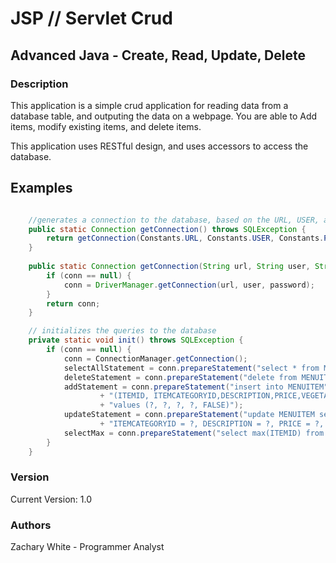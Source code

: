 # JSP // Servlet Crud
## Advanced Java - Create, Read, Update, Delete 

### Description
This application is a simple crud application for reading data from a database table, and outputing the data on a webpage.
You are able to Add items, modify existing items, and delete items. 

This application uses RESTful design, and uses accessors to access the database. 

## Examples
```java

    //generates a connection to the database, based on the URL, USER, and PASSWORD constants.
    public static Connection getConnection() throws SQLException {
        return getConnection(Constants.URL, Constants.USER, Constants.PASSWORD);
    }
    
    public static Connection getConnection(String url, String user, String password) throws SQLException {
        if (conn == null) {
            conn = DriverManager.getConnection(url, user, password);
        }
        return conn;
    }

    // initializes the queries to the database
    private static void init() throws SQLException {
        if (conn == null) {
            conn = ConnectionManager.getConnection();
            selectAllStatement = conn.prepareStatement("select * from MENUITEM");
            deleteStatement = conn.prepareStatement("delete from MENUITEM where ITEMID = ?");
            addStatement = conn.prepareStatement("insert into MENUITEM" 
                    + "(ITEMID, ITEMCATEGORYID,DESCRIPTION,PRICE,VEGETARIAN)"
                    + "values (?, ?, ?, ?, FALSE)");
            updateStatement = conn.prepareStatement("update MENUITEM set"
                    + "ITEMCATEGORYID = ?, DESCRIPTION = ?, PRICE = ?, VEGETARIAN = FALSE WHERE ITEMID = ?");
            selectMax = conn.prepareStatement("select max(ITEMID) from MENUITEM");
        }
    }
```


### Version
Current Version: 1.0

### Authors
Zachary White - Programmer Analyst
